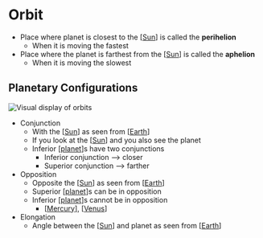 # Orbit

- Place where planet is closest to the [[Sun]] is called the **perihelion**
  - When it is moving the fastest
- Place where the planet is farthest from the [[Sun]] is called the **aphelion**
  - When it is moving the slowest

## Planetary Configurations

![Visual display of orbits](/assets/second-brain/2020-09-21-09-17-51.png)

- Conjunction
  - With the [[Sun]] as seen from [[Earth]]
  - If you look at the [[Sun]] and you also see the planet
  - Inferior [[planet]]s have two conjunctions
    - Inferior conjunction --> closer
    - Superior conjunction --> farther
- Opposition
  - Opposite the [[Sun]] as seen from [[Earth]]
  - Superior [[planet]]s can be in opposition
  - Inferior [[planet]]s cannot be in opposition
    - [[Mercury]], [[Venus]]
- Elongation
  - Angle between the [[Sun]] and planet as seen from [[Earth]]

[//begin]: # "Autogenerated link references for markdown compatibility"
[Sun]: sun "Sun"
[Sun]: sun "Sun"
[Sun]: sun "Sun"
[Earth]: earth "Earth 🜨"
[Sun]: sun "Sun"
[planet]: planet "Planet"
[Sun]: sun "Sun"
[Earth]: earth "Earth 🜨"
[planet]: planet "Planet"
[planet]: planet "Planet"
[Mercury]: mercury "Mercury ☿"
[Venus]: venus "Venus ♀"
[Sun]: sun "Sun"
[Earth]: earth "Earth 🜨"
[//end]: # "Autogenerated link references"